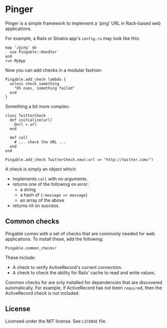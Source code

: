Pinger
======

Pinger is a simple framework to implement a 'ping' URL in Rack-based web applications.

For example, a Rails or Sinatra app's `config.ru` may look like this:

    map '/ping' do
      use Pingable::Handler
    end
    run MyApp

Now you can add checks in a modular fashion:

    Pingable.add_check lambda {
      unless check_something
        "Oh noes, something failed"
      end
    }

Something a bit more complex:

    class TwitterCheck
      def initialize(url)
        @url = url
      end

      def call
        # ... check the URL ...
      end
    end

    Pingable.add_check TwitterCheck.new(:url => "http://twitter.com/")

A check is simply an object which:

* implements `call` with no arguments.
* returns one of the following on error:
  * a string
  * a hash of `{:message => message}`
  * an array of the above
* returns nil on success.

Common checks
-------------

Pingable comes with a set of checks that are commonly needed for web applications. To install these, add the following:

    Pingable.common_checks!

These include:

* A check to verify ActiveRecord's current connection.
* A check to check the ability for Rails' cache to read and write values.

Common checks for are only installed for dependencies that are discovered automatically. For example, if ActiveRecord has not been `require`d, then the ActiveRecord check is not included.

License
-------

Licensed under the MIT license. See `LICENSE` file.
